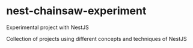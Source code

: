 # nest-chainsaw-experiment
Experimental project with NestJS

Collection of projects using different concepts and techniques of NestJS
